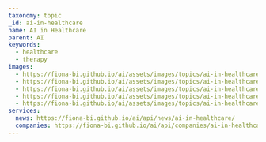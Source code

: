 ```yaml
---
taxonomy: topic
_id: ai-in-healthcare
name: AI in Healthcare
parent: AI
keywords:
  - healthcare
  - therapy
images:
  - https://fiona-bi.github.io/ai/assets/images/topics/ai-in-healthcare.jpg
  - https://fiona-bi.github.io/ai/assets/images/topics/ai-in-healthcare-2.jpg
  - https://fiona-bi.github.io/ai/assets/images/topics/ai-in-healthcare-3.jpg
  - https://fiona-bi.github.io/ai/assets/images/topics/ai-in-healthcare-4.jpg
  - https://fiona-bi.github.io/ai/assets/images/topics/ai-in-healthcare-5.jpg
services:
  news: https://fiona-bi.github.io/ai/api/news/ai-in-healthcare/
  companies: https://fiona-bi.github.io/ai/api/companies/ai-in-healthcare/
---
```

